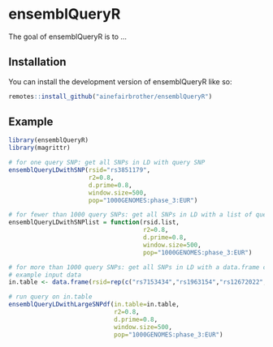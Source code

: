
# ensemblQueryR

<!-- badges: start -->
<!-- badges: end -->

The goal of ensemblQueryR is to ...

## Installation

You can install the development version of ensemblQueryR like so:

``` r
remotes::install_github("ainefairbrother/ensemblQueryR")
```

## Example

``` r
library(ensemblQueryR)
library(magrittr)

# for one query SNP: get all SNPs in LD with query SNP
ensemblQueryLDwithSNP(rsid="rs3851179", 
                      r2=0.8, 
                      d.prime=0.8, 
                      window.size=500, 
                      pop="1000GENOMES:phase_3:EUR")

# for fewer than 1000 query SNPs: get all SNPs in LD with a list of query SNPs
ensemblQueryLDwithSNPlist = function(rsid.list, 
                                     r2=0.8, 
                                     d.prime=0.8, 
                                     window.size=500, 
                                     pop="1000GENOMES:phase_3:EUR")

# for more than 1000 query SNPs: get all SNPs in LD with a data.frame column of query SNPs
# example input data
in.table <- data.frame(rsid=rep(c("rs7153434","rs1963154","rs12672022","rs3852802","rs12324408","rs56346870"), 500))

# run query on in.table
ensemblQueryLDwithLargeSNPdf(in.table=in.table,
                             r2=0.8,
                             d.prime=0.8,
                             window.size=500,
                             pop="1000GENOMES:phase_3:EUR")

```

